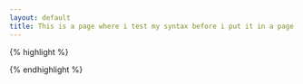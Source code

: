 ```yaml
---
layout: default
title: This is a page where i test my syntax before i put it in a page.
---
```


{% highlight %}

{% endhighlight %}


